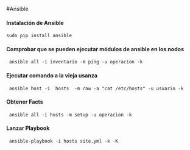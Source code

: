 #Ansible
#### **Instalación de Ansible**
```
sudo pip install ansible
```
#### **Comprobar que se pueden ejecutar módulos de ansible en los nodos**
```
 ansible all -i inventario -m ping -u operacion -k
 ```
#### **Ejecutar comando a la vieja usanza**
```
 ansible host -i  hosts  -m raw -a "cat /etc/hosts" -u usuario -k
 ```
#### **Obtener Facts**
```
 ansible all -i hosts -m setup -u operacion -k
 ```
#### **Lanzar Playbook**
```
 ansible-playbook -i hosts site.yml -k -K
 ```
